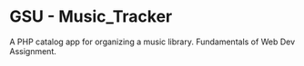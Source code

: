 # GSU - Music_Tracker

A PHP catalog app for organizing a music library. Fundamentals of Web Dev Assignment.
